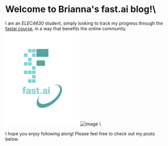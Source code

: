 # Welcome to Brianna's fast.ai blog!\
I am an *ELEC4630* student, simply looking to track my progress through the [fastai course](https://course.fast.ai/), in a way that benefits the online community.\
![Image of fast.ai logo](images/logo.png) <img width="313" alt="image" src="https://github.com/bree-hoff/bree-hoff.github.io/assets/111101248/d319234b-593d-4936-b54c-5f844da30249"> \

I hope you enjoy following along! Please feel free to check out my posts below.
